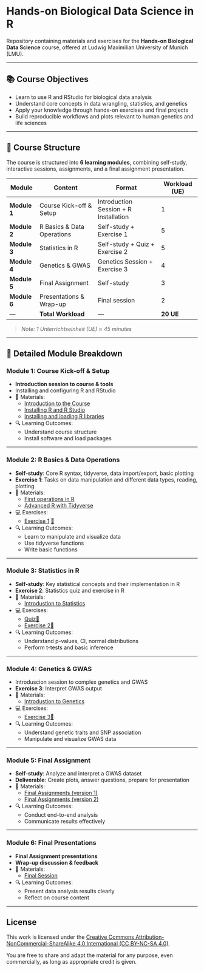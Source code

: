 # Hands-on Biological Data Science in R

Repository containing materials and exercises for the **Hands-on Biological Data Science** course, offered at Ludwig Maximilian University of Munich (LMU).

---

## 📚 Course Objectives

- Learn to use R and RStudio for biological data analysis
- Understand core concepts in data wrangling, statistics, and genetics
- Apply your knowledge through hands-on exercises and final projects
- Build reproducible workflows and plots relevant to human genetics and life sciences

---

## 🧭 Course Structure 

The course is structured into **6 learning modules**, combining self-study, interactive sessions, assignments, and a final assignment presentation.

| Module | Content | Format | Workload (UE) |
|--------|---------|--------|---------------|
| **Module 1** | Course Kick-off & Setup | Introduction Session + R Installation | 1 |
| **Module 2** | R Basics & Data Operations | Self-study + Exercise 1 | 5 |
| **Module 3** | Statistics in R | Self-study + Quiz + Exercise 2 | 5 |
| **Module 4** | Genetics & GWAS | Genetics Session + Exercise 3 | 4 |
| **Module 5** | Final Assignment | Self-study | 3 |
| **Module 6** | Presentations & Wrap-up | Final session | 2 |
| — | **Total Workload** | — | **20 UE** |

> *Note: 1 Unterrichtseinheit (UE) ≈ 45 minutes*

---

## 📘 Detailed Module Breakdown

### Module 1: Course Kick-off & Setup

- **Introduction session to course & tools** 
- Installing and configuring R and RStudio
- 📁 Materials:
  - [Introduction to the Course](materials/w1_2_installing_R_RStudio.pdf)
  - [Installing R and R Studio](materials/w1_2_installing_R_RStudio.pdf)
  - [Installing and loading R libraries](https://htmlpreview.github.io/?https://github.com/ekinyaman/handsOnBioR/blob/main/materials/w1_installing_R.html)
- 🔍 Learning Outcomes:
  - Understand course structure
  - Install software and load packages

---

### Module 2: R Basics & Data Operations

- **Self-study**: Core R syntax, tidyverse, data import/export, basic plotting
- **Exercise 1**: Tasks on data manipulation and different data types, reading, plotting
- 📁 Materials:
  - [First operations in R](https://htmlpreview.github.io/?https://github.com/ekinyaman/handsOnBioR/blob/main/materials/w2_1_first_operations_R.html)
  - [Advanced R with Tidyverse](https://htmlpreview.github.io/?https://github.com/ekinyaman/handsOnBioR/blob/main/materials/w2_2_advanced_R_tidyverse.html)
- 💻  Exercises:
  - [Exercise 1](exercises/w2_exercise_1.pptx) [🔑](exercises/solutions_exercises1.html)
- 🔍 Learning Outcomes:
  - Learn to manipulate and visualize data
  - Use tidyverse functions
  - Write basic functions

---

### Module 3: Statistics in R

- **Self-study**: Key statistical concepts and their implementation in R
- **Exercise 2**: Statistics quiz and exercise in R
- 📁 Materials:
  - [Introdustion to Statistics](materials/w6_statistics.pdf)
- 💻  Exercises:
  - [Quiz](exercises/w6_exercise_2_quiz)[🔑](exercises/solutions_exercises2_quiz)
  - [Exercise 2](exercises/w6_exercise_2.pptx)[🔑](https://htmlpreview.github.io/?https://github.com/ekinyaman/handsOnBioR/blob/main/exercises/solutions_exercises2.html)
- 🔍 Learning Outcomes:
  - Understand p-values, CI, normal distributions
  - Perform t-tests and basic inference

---

### Module 4: Genetics & GWAS

- Introduscion session to complex genetics and GWAS 
- **Exercise 3**: Interpret GWAS output
- 📁 Materials:
  - [Introdustion to Genetics](materials/w9_complex_genetics.pdf)
- 💻  Exercises:
  - [Exercise 3](exercises/w9_exercise_3.pptx)[🔑](https://htmlpreview.github.io/?https://github.com/ekinyaman/handsOnBioR/blob/main/exercises/solutions_exercises3.html)
- 🔍 Learning Outcomes:
  - Understand genetic traits and SNP association
  - Manipulate and visualize GWAS data

---

### Module 5: Final Assignment

- **Self-study**: Analyze and interpret a GWAS dataset
- **Deliverable**: Create plots, answer questions, prepare for presentation
- 📁 Materials:
  - [Final Assignments (version 1)](exercises/w10_final_assignments.pdf)
  - [Final Assignments (version 2)](exercises/w16_final_assignments.pdf)
- 🔍 Learning Outcomes:
  - Conduct end-to-end analysis
  - Communicate results effectively

---

### Module 6: Final Presentations

- **Final Assignment presentations**
- **Wrap-up discussion & feedback**
- 📁 Materials:
  - [Final Session](materials/w17_final_session.pdf)
- 🔍 Learning Outcomes:
  - Present data analysis results clearly
  - Reflect on course content

---

## License

This work is licensed under the [Creative Commons Attribution-NonCommercial-ShareAlike 4.0 International (CC BY-NC-SA 4.0)](https://creativecommons.org/licenses/by/4.0/).

You are free to share and adapt the material for any purpose, even commercially, as long as appropriate credit is given.
